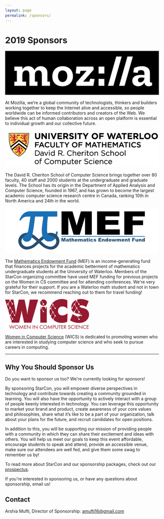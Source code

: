 ```yaml
---
layout: page
permalink: /sponsors/
---
```


<div class="pretty-links">

# 2019 Sponsors

![](/assets/img/sponsors/mozilla.png)

At Mozilla, we’re a global community of technologists, thinkers and builders working together to keep the Internet alive and accessible,  so people worldwide can be informed contributors and creators of the Web. We believe this act of human collaboration across an open platform is essential to individual growth and our collective future.

![](/assets/img/sponsors/scs.png)

The David R. Cheriton School of Computer Science brings together over 80 faculty, 40 staff and 2000 students at the undergraduate and graduate levels. The School has its origin in the Department of Applied Analysis and Computer Science, founded in 1967, and has grown to become the largest academic computer science research centre in Canada, ranking 10th in North America and 24th in the world.

![](/assets/img/sponsors/MEF.png)

The [Mathematics Endowment Fund](https://uwaterloo.ca/math-endowment-fund/about) (MEF) is an income-generating fund that finances projects for the academic betterment of mathematics undergraduate students at the University of Waterloo. Members of the StarCon organizing committee have used MEF funding for previous projects on the Women in CS committee and for attending conferences. We're very grateful for their support. If you are a Waterloo math student and not in town for StarCon, we recommend reaching out to them for travel funding!

![](/assets/img/sponsors/wics.png)

[Women in Computer Science](https://cs.uwaterloo.ca/wics) (WICS) is dedicated to promoting women who are interested in studying computer science and who seek to pursue careers in computing.

<hr>

## Why You Should Sponsor Us

Do you want to sponsor us too? We're currently looking for sponsors!

By sponsoring StarCon, you will empower diverse perspectives in technology and contribute towards creating a community grounded in learning. You will also have the opportunity to actively interact with a group of people keenly interested in technology. You can leverage this opportunity to market your brand and product, create awareness of your core values and philosophies, share what it’s like to be a part of your organization, talk about your plans for the future, and recruit candidates for open positions.

In addition to this, you will be supporting our mission of providing people with a community in which they can share their excitement and ideas with others. You will help us meet our goals to keep this event affordable, encourage students to speak and attend, provide an accessible venue, make sure our attendees are well fed, and give them some swag to remember us by!

To read more about StarCon and our sponsorship packages, check out our [prospectus](/prospectus).

If you're interested in sponsoring us, or have any questions about sponsorship,
email us!

## Contact

Arshia Mufti, Director of Sponsorship:
[amufti16@gmail.com](mailto:amufti16@gmail.com)

</div>
